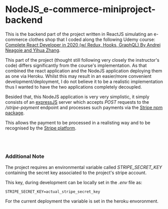 # NodeJS_e-commerce-miniproject-backend

This is the backend part of the project written in ReactJS simulating an e-commerce clothes shop that I coded along the following Udemy course: \
[Complete React Developer in 2020 (w/ Redux, Hooks, GraphQL) By Andrei Neagoie and Yihua Zhang](https://www.udemy.com/course/complete-react-developer-zero-to-mastery/).

This part of the project (thought still following very closely the instructor's code) differs significantly from the course's implementation.
As that combined the react application and the NodeJS application deploying them as one via Heroku. Whilst this may result in an easier/more convenient development/deployment, I do not believe it to be a realistic implementation thus I wanted to have the two applications completely decoupled.

Besided that, this NodeJS application is very very simplistic, it simply consists of an [expressJS](https://expressjs.com/) server which accepts *POST* requests to the */stripe-payment* endpoint and processes such payments via the [Stripe npm package](https://www.npmjs.com/package/stripe).

This allows the payment to be processed in a realisting way and to be recognised by the [Stripe platform](https://stripe.com).

\
\
&NewLine;

### Additional Note
The project requires an environmental variable called *STRIPE_SECRET_KEY* containing the secret key associated to the project's stripe account.

This key, during development can be locally set in the *.env* file as:
```
STRIPE_SECRET_KEY=actual_stripe_secret_key
```
For the current deployment the variable is set in the heroku envoronment.
